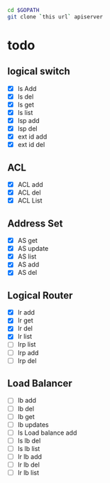 ```bash
cd $GOPATH
git clone `this url` apiserver
```
todo
====
logical switch
--
- [x] ls Add
- [x] ls del
- [x] ls get
- [x] ls list
- [x] lsp add
- [x] lsp del
- [x] ext id add
- [x] ext id del

ACL
--
- [x] ACL add
- [x] ACL del
- [x] ACL List

Address Set
--
- [x] AS get
- [x] AS update
- [x] AS list
- [x] AS add
- [x] AS del

Logical Router
--
- [x] lr add
- [x] lr get
- [x] lr del
- [x] lr list
- [ ] lrp list 
- [ ] lrp add
- [ ] lrp del

Load Balancer
--
- [ ] lb add
- [ ] lb del
- [ ] lb get
- [ ] lb updates
- [ ] ls Load balance add
- [ ] ls lb del
- [ ] ls lb list
- [ ] lr lb add
- [ ] lr lb del
- [ ] lr lb list
